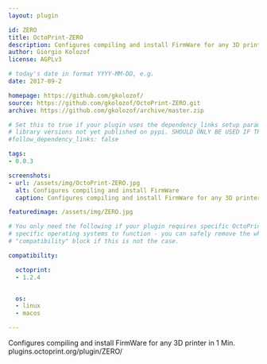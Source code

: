 ```yaml
---
layout: plugin

id: ZERO
title: OctoPrint-ZERO
description: Configures compiling and install FirmWare for any 3D printer in 1 Min.
author: Giorgio Kolozof
license: AGPLv3

# today's date in format YYYY-MM-DD, e.g.
date: 2017-09-2

homepage: https://github.com/gkolozof/
source: https://github.com/gkolozof/OctoPrint-ZERO.git
archive: https://github.com/gkolozof/archive/master.zip

# Set this to true if your plugin uses the dependency_links setup parameter to include
# library versions not yet published on pypi. SHOULD ONLY BE USED IF THERE IS NO OTHER OPTION!
#follow_dependency_links: false

tags:
- 0.0.3 

screenshots:
- url: /assets/img/OctoPrint-ZERO.jpg
  alt: Configures compiling and install FirmWare
  caption: Configures compiling and install FirmWare for any 3D printer in 1 Min.

featuredimage: /assets/img/ZERO.jpg

# You only need the following if your plugin requires specific OctoPrint versions or
# specific operating systems to function - you can safely remove the whole
# "compatibility" block if this is not the case.

compatibility:

  octoprint:
  - 1.2.4


  os:
  - linux
  - macos

---
```


Configures compiling and install FirmWare for any 3D printer in 1 Min.
plugins.octoprint.org/plugin/ZERO/

